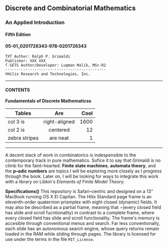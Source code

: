 ## Discrete and Combinatorial Mathematics
### An Applied Introduction
#### Fifth Edition
#### 05-01_0201726343-978-0201726343
```  
TXT Author: Ralph P. Grimaldi  
Publisher: XXX XXX  
ſ-SETS Author/Developer: Luqman Malik, MSc-R2
·············································
©Hilix Research and Technologies, Inc.
```
---
#### CONTENTS

__Fundamentals of Discrete Mathematicss__

| Tables        | Are           | Cool  |
| ------------- |:-------------:| -----:|
| col 3 is      | right-aligned | 1600 |
| col 2 is      | centered      |   12 |
| zebra stripes | are neat      |    1 |
---
A decent stack of work in combinatorics is indespensible to the contemporary track in pure mathematics. Sufice it to say that Grimaldi is no climb for the faint–hearted. **Finite state machines**, **automata theory**, and the **p–adic numbers** are topics I will be exploring more closely as I progress through the book. Later on, I will be looking for ways to integrate this work with a library on Libkin's _Elements of Finite Model Theory_.

__Specifications()__ This repository is Safari–centric and designed on a 13" MacBook running OS X El Capitan. The Hilix Standard page frame is an eleventh–order quaternion prismplex with eight closed (dynamic) fields. It may also be described as a partial frame, meaning that ¬(every closed field has slide and scroll fucntionality) in contrast to a complete frame, where every closed field has slide and scroll functionality. The frame's memory is accesible through conventional menus and search. Far less conventionally, each slide has an autonomous search engine, whose query returns remain loaded in the RAM while sliding through pages. The library is licensed for use under the terms in the file <code>MIT_License</code>.
